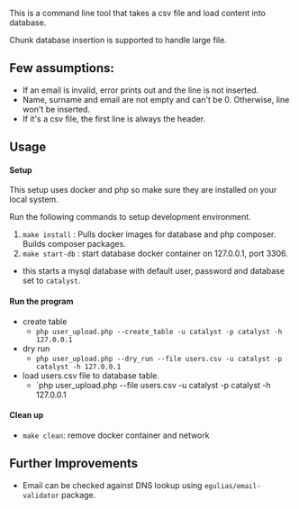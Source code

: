 This is a command line tool that takes a csv file and load content into database.

Chunk database insertion is supported to handle large file.

## Few assumptions:

* If an email is invalid, error prints out and the line is not inserted.
* Name, surname and email are not empty and can't be 0. Otherwise, line won't be inserted.
* If it's a csv file, the first line is always the header.

## Usage

#### Setup

This setup uses docker and php so make sure they are installed on your local system.

Run the following commands to setup development environment.

1. `make install`  : Pulls docker images for database and php composer. Builds composer packages.
1. `make start-db`  : start database docker container on 127.0.0.1, port 3306.
  * this starts a mysql database with default user, password and database set to `catalyst`.

#### Run the program

* create table
  * `php user_upload.php --create_table -u catalyst -p catalyst -h 127.0.0.1`
* dry run
  * `php user_upload.php --dry_run --file users.csv -u catalyst -p catalyst -h 127.0.0.1`
* load users.csv file to database table.
  * `php user_upload.php --file users.csv -u catalyst -p catalyst -h 127.0.0.1

#### Clean up

* `make clean`: remove docker container and network

## Further Improvements

* Email can be checked against DNS lookup using `egulias/email-validator` package.

